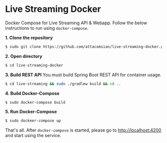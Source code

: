 # Live Streaming Docker
Docker Compose for Live Streaming API &amp; Webapp. Follow the below instructions to run using `docker-compose`.

**1. Clone the repository**
```bash
$ sudo git clone https://github.com/attacomsian/live-streaming-docker.git --recurse-submodules
```

**2. Open directory**
```bash
$ cd live-streaming-docker
```

**3. Build REST API**
You must build Spring Boot REST API for container usage.
```bash
$ cd live-streaming && sudo ./gradlew build && cd ..
```

**4. Build Docker-Compose**
```bash
$ sudo docker-compose build
```

**5. Run Docker-Compose**
```bash
$ sudo dockeer-compose up
```

That's all. After `docker-compose` is started, please go to [http://localhost:4200](http://localhost:4200) and start using the service.

